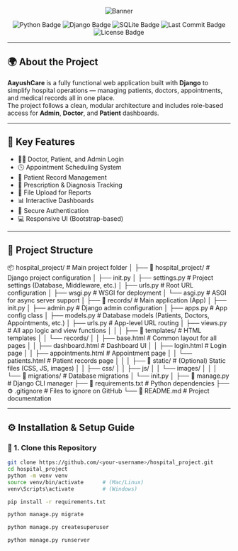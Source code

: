 <!-- Beautiful Animated Header -->
<p align="center">
  <img src="https://capsule-render.vercel.app/api?type=waving&color=0:30D5C8,100:04619F&height=200&section=header&text=🏥%20Django%20Hospital%20Management%20System%20🩺&fontSize=30&fontColor=fff&animation=fadeIn&fontAlignY=35" alt="Banner"/>
</p>

<p align="center">
  <img src="https://img.shields.io/badge/Python-3.12-blue?logo=python" alt="Python Badge"/>
  <img src="https://img.shields.io/badge/Django-5.0-darkgreen?logo=django" alt="Django Badge"/>
  <img src="https://img.shields.io/badge/Database-SQLite3-lightgrey?logo=sqlite" alt="SQLite Badge"/>
  <img src="https://img.shields.io/github/last-commit/YourUsername/hospital_project" alt="Last Commit Badge"/>
  <img src="https://img.shields.io/github/license/YourUsername/hospital_project" alt="License Badge"/>
</p>

---

## 🌍 **About the Project**

**AayushCare** is a fully functional web application built with **Django** to simplify hospital operations — managing patients, doctors, appointments, and medical records all in one place.  
The project follows a clean, modular architecture and includes role-based access for **Admin**, **Doctor**, and **Patient** dashboards.

---

## 🚀 **Key Features**

- 👩‍⚕️ Doctor, Patient, and Admin Login  
- 🕓 Appointment Scheduling System  
- 🧾 Patient Record Management  
- 💊 Prescription & Diagnosis Tracking  
- 📁 File Upload for Reports  
- 📊 Interactive Dashboards  
- 🔐 Secure Authentication  
- 💻 Responsive UI (Bootstrap-based)

---

## 🧱 **Project Structure**

📦 hospital_project/ # Main project folder
│
├── 🧩 hospital_project/ # Django project configuration
│ ├── init.py
│ ├── settings.py # Project settings (Database, Middleware, etc.)
│ ├── urls.py # Root URL configuration
│ ├── wsgi.py # WSGI for deployment
│ └── asgi.py # ASGI for async server support
│
├── 📁 records/ # Main application (App)
│ ├── init.py
│ ├── admin.py # Django admin configuration
│ ├── apps.py # App config class
│ ├── models.py # Database models (Patients, Doctors, Appointments, etc.)
│ ├── urls.py # App-level URL routing
│ ├── views.py # All app logic and view functions
│ │
│ ├── 📂 templates/ # HTML templates
│ │ └── records/
│ │ ├── base.html # Common layout for all pages
│ │ ├── dashboard.html # Dashboard UI
│ │ ├── login.html # Login page
│ │ ├── appointments.html # Appointment page
│ │ └── patients.html # Patient records page
│ │
│ ├── 📂 static/ # (Optional) Static files (CSS, JS, images)
│ │ ├── css/
│ │ ├── js/
│ │ └── images/
│ │
│ └── 📂 migrations/ # Database migrations
│ └── init.py
│
├── 📜 manage.py # Django CLI manager
├── 📄 requirements.txt # Python dependencies
├── ⚙️ .gitignore # Files to ignore on GitHub
└── 🧾 README.md # Project documentation


---

## ⚙️ **Installation & Setup Guide**

### 🧩 1. Clone this Repository
```bash
git clone https://github.com/<your-username>/hospital_project.git
cd hospital_project
python -m venv venv
source venv/bin/activate      # (Mac/Linux)
venv\Scripts\activate         # (Windows)

pip install -r requirements.txt

python manage.py migrate

python manage.py createsuperuser

python manage.py runserver
